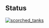 ## Status

[![scorched_tanks](https://catalog.flipperzero.one/application/scorched_tanks/widget)](https://catalog.flipperzero.one/application/scorched_tanks/page)